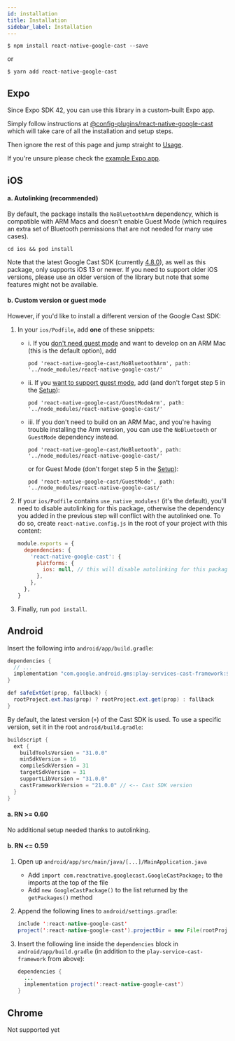 ```yaml
---
id: installation
title: Installation
sidebar_label: Installation
---
```


`$ npm install react-native-google-cast --save`

or

`$ yarn add react-native-google-cast`

## Expo

Since Expo SDK 42, you can use this library in a custom-built Expo app.

Simply follow instructions at [@config-plugins/react-native-google-cast](https://github.com/expo/config-plugins/tree/master/packages/react-native-google-cast) which will take care of all the installation and setup steps.

Then ignore the rest of this page and jump straight to [Usage](usage).

If you're unsure please check the [example Expo app](https://github.com/react-native-google-cast/RNGCExpo).

## iOS

#### a. Autolinking (recommended)

By default, the package installs the `NoBluetoothArm` dependency, which is compatible with ARM Macs and doesn't enable Guest Mode (which requires an extra set of Bluetooth permissions that are not needed for many use cases).

`cd ios && pod install`

Note that the latest Google Cast SDK (currently [4.8.0](https://developers.google.com/cast/docs/release-notes#july-20,-2023)), as well as this package, only supports iOS 13 or newer. If you need to support older iOS versions, please use an older version of the library but note that some features might not be available.

#### b. Custom version or guest mode

However, if you'd like to install a different version of the Google Cast SDK:

1. In your `ios/Podfile`, add **one** of these snippets:

   - i. If you [don't need guest mode](https://developers.google.com/cast/docs/ios_sender/ios_permissions_changes#need_to_remove_guest_mode_support) and want to develop on an ARM Mac (this is the default option), add

     ```
     pod 'react-native-google-cast/NoBluetoothArm', path: '../node_modules/react-native-google-cast/'
     ```

   - ii. If you [want to support guest mode](https://developers.google.com/cast/docs/ios_sender/ios_permissions_changes#need_to_keep_guest_mode_support), add (and don't forget step 5 in the [Setup](setup#ios)):

     ```
     pod 'react-native-google-cast/GuestModeArm', path: '../node_modules/react-native-google-cast/'
     ```

   - iii. If you don't need to build on an ARM Mac, and you're having trouble installing the Arm version, you can use the `NoBluetooth` or `GuestMode` dependency instead.

     ```
     pod 'react-native-google-cast/NoBluetooth', path: '../node_modules/react-native-google-cast/'
     ```

     or for Guest Mode (don't forget step 5 in the [Setup](setup#ios)):

     ```
     pod 'react-native-google-cast/GuestMode', path: '../node_modules/react-native-google-cast/'
     ```

2. If your `ios/Podfile` contains `use_native_modules!` (it's the default), you'll need to disable autolinking for this package, otherwise the dependency you added in the previous step will conflict with the autolinked one. To do so, create `react-native.config.js` in the root of your project with this content:

   ```js
   module.exports = {
     dependencies: {
       'react-native-google-cast': {
         platforms: {
           ios: null, // this will disable autolinking for this package on iOS
         },
       },
     },
   }
   ```

3. Finally, run `pod install`.

## Android

Insert the following into `android/app/build.gradle`:

```java
dependencies {
  // ...
  implementation "com.google.android.gms:play-services-cast-framework:${safeExtGet('castFrameworkVersion', '+')}"
}

def safeExtGet(prop, fallback) {
  rootProject.ext.has(prop) ? rootProject.ext.get(prop) : fallback
}
```

By default, the latest version (`+`) of the Cast SDK is used. To use a specific version, set it in the root `android/build.gradle`:

```java
buildscript {
  ext {
    buildToolsVersion = "31.0.0"
    minSdkVersion = 16
    compileSdkVersion = 31
    targetSdkVersion = 31
    supportLibVersion = "31.0.0"
    castFrameworkVersion = "21.0.0" // <-- Cast SDK version
  }
}
```

#### a. RN >= 0.60

No additional setup needed thanks to autolinking.

#### b. RN <= 0.59

1. Open up `android/app/src/main/java/[...]/MainApplication.java`

   - Add `import com.reactnative.googlecast.GoogleCastPackage;` to the imports at the top of the file
   - Add `new GoogleCastPackage()` to the list returned by the `getPackages()` method

2. Append the following lines to `android/settings.gradle`:

   ```java
   include ':react-native-google-cast'
   project(':react-native-google-cast').projectDir = new File(rootProject.projectDir, '../node_modules/react-native-google-cast/android')
   ```

3. Insert the following line inside the `dependencies` block in `android/app/build.gradle` (in addition to the `play-service-cast-framework` from above):

   ```java
   dependencies {
     ...
     implementation project(':react-native-google-cast')
   }
   ```

## Chrome

Not supported yet
